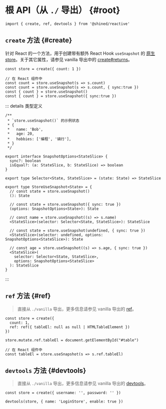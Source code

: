 # 根 API（从 `./` 导出） {#root}

```tsx
import { create, ref, devtools } from '@shined/reactive'
```

## `create` 方法 {#create}

针对 React 的一个方法，用于创建带有额外 React Hook `useSnapshot` 的 [原生 store](/reference/vanilla#create)。关于其它属性，请参见 vanilla 导出中的 [create#returns](/reference/vanilla#create-returns)。

```tsx
const store = create({ count: 1 })

// 在 React 组件中
const count = store.useSnapshot(s => s.count)
const count = store.useSnapshot(s => s.count, { sync:true })
const { count } = store.useSnapshot()
const { count } = store.useSnapshot({ sync:true })
```

::: details 类型定义

```tsx
/**
 * `store.useSnapshot()` 的示例状态
 * {
 *   name: 'Bob',
 *   age: 20,
 *   hobbies: ['编程', '骑行'],
 * }
 */

export interface SnapshotOptions<StateSlice> {
  sync?: boolean
  isEqual?: (a: StateSlice, b: StateSlice) => boolean
}

export type Selector<State, StateSlice> = (state: State) => StateSlice

export type StoreUseSnapshot<State> = {
  // const state = store.useSnapshot()
  (): State

  // const state = store.useSnapshot({ sync: true })
  (options: SnapshotOptions<State>): State

  // const name = store.useSnapshot((s) => s.name)
  <StateSlice>(selector: Selector<State, StateSlice>): StateSlice

  // const state = store.useSnapshot(undefined, { sync: true })
  <StateSlice>(selector: undefined, options: SnapshotOptions<StateSlice>): State

  // const age = store.useSnapshot((s) => s.age, { sync: true })
  <StateSlice>(
    selector: Selector<State, StateSlice>,
    options: SnapshotOptions<StateSlice>
  ): StateSlice
}
```

:::

## `ref` 方法 {#ref}

> 直接从 `./vanilla` 导出，更多信息请参见 vanilla 导出的 [ref](/reference/vanilla#ref)。

```tsx
const store = create({ 
  count: 1,
  ref: ref({ tableEl: null as null | HTMLTableElement })
})

store.mutate.ref.tableEl = document.getElementById("#table")

// 在 React 组件中
const tableEl = store.useSnapshot(s => s.ref.tableEl)
```

## `devtools` 方法 {#devtools}

> 直接从 `./vanilla` 导出，更多信息请参见 vanilla 导出的 [devtools](/reference/vanilla#devtools)。

```tsx
const store = create({ username: '', password: '' })

devtools(store, { name: 'LoginStore', enable: true })
```
